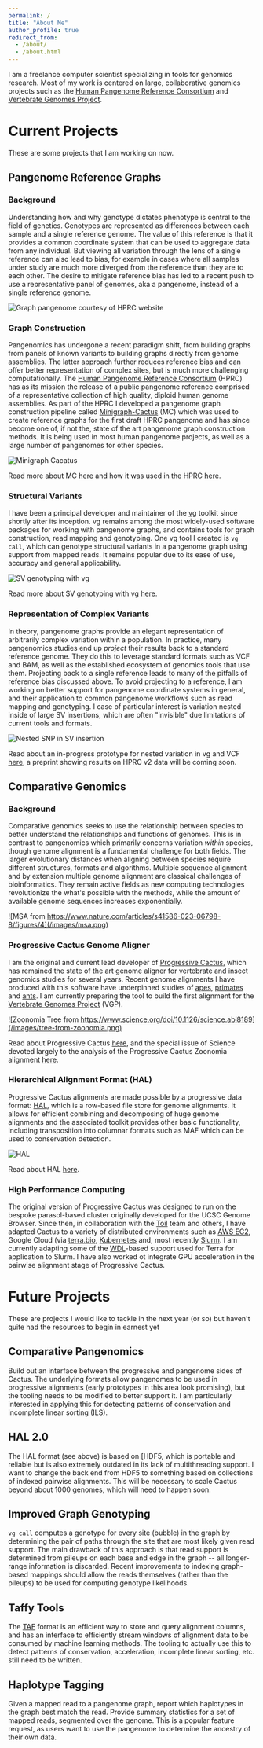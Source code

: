 ```yaml
---
permalink: /
title: "About Me"
author_profile: true
redirect_from: 
  - /about/
  - /about.html
---
```

I am a freelance computer scientist specializing in tools for genomics research. Most of my work is centered on large, collaborative genomics projects such as the [Human Pangenome Reference Consortium](https://humanpangenome.org/) and [Vertebrate Genomes Project](https://vertebrategenomesproject.org/). 

# Current Projects

These are some projects that I am working on now. 

## Pangenome Reference Graphs

### Background

Understanding how and why genotype dictates phenotype is central to the field of genetics. Genotypes are represented as differences between each sample and a single reference genome. The value of this reference is that it provides a common coordinate system that can be used to aggregate data from any individual. But viewing all variation through the lens of a single reference can also lead to bias, for example in cases where all samples under study are much more diverged from the reference than they are to each other. The desire to mitigate reference bias has led to a recent push to use a representative panel of genomes, aka a pangenome, instead of a single reference genome. 

![Graph pangenome courtesy of HPRC website](/images/hprc-graph-from-website.png)

### Graph Construction

Pangenomics has undergone a recent paradigm shift, from building graphs from panels of known variants to building graphs directly from genome assemblies. The latter approach further reduces reference bias and can offer better representation of complex sites, but is much more challenging computationally. The [Human Pangenome Reference Consortium](https://humanpangenome.org/) (HPRC) has as its mission the release of a public pangenome reference comprised of a representative collection of high quality, diploid human genome assemblies. As part of the HPRC I developed a pangenome graph construction pipeline called [Minigraph-Cactus](https://github.com/ComparativeGenomicsToolkit/cactus/blob/master/doc/pangeome.md) (MC) which was used to create reference graphs for the first draft HPRC pangenome and has since become one of, if not the, state of the art pangenome graph construction methods. It is being used in most human pangenome projects, as well as a large number of pangenomes for other species.

![Minigraph Cacatus](/images/mc.png)

Read more about MC [here](https://doi.org/10.1038/s41587-023-01793-w) and how it was used in the HPRC [here](https://doi.org/10.1038/s41586-023-05896-x).

### Structural Variants

I have been a principal developer and maintainer of the [vg](https://github.com/vgteam/vg/) toolkit since shortly after its inception. vg remains among the most widely-used software packages for working with pangenome graphs, and contains tools for graph construction, read mapping and genotyping. One vg tool I created is `vg call`, which can genotype structural variants in a pangenome graph using support from mapped reads. It remains popular due to its ease of use, accuracy and general applicability.
 
![SV genotyping with vg](/images/vg-call.png)

Read more about SV genotyping with vg [here](https://doi.org/10.1186/s13059-020-1941-7).

### Representation of Complex Variants

In theory, pangenome graphs provide an elegant representation of arbitrarily complex variation within a population. In practice, many pangenomics studies end up *project* their results back to a standard reference genome. They do this to leverage standard formats such as VCF and BAM, as well as the established ecosystem of genomics tools that use them. Projecting back to a single reference leads to many of the pitfalls of reference bias discussed above. To avoid projecting to a reference, I am working on better support for pangenome coordinate systems in general, and their application to common pangenome workflows such as read mapping and genotyping. I case of particular interest is variation nested inside of large SV insertions, which are often "invisible" due limitations of current tools and formats.

![Nested SNP in SV insertion](/images/nested-snp.png)

Read about an in-progress prototype for nested variation in vg and VCF [here](https://github.com/vgteam/vg/wiki/VCF-export-with-vg-deconstruct), a preprint showing results on HPRC v2 data will  be coming soon. 

## Comparative Genomics

### Background

Comparative genomics seeks to use the relationship between species to better understand the relationships and functions of genomes. This is in contrast to pangenomics which primarily concerns variation *within* species, though genome alignment is a fundamental challenge for both fields. The larger evolutionary distances when aligning between species require different structures, formats and algorithms. Multiple sequence alignment and by extension multiple genome alignment are classical challenges of bioinformatics. They remain active fields as new computing technologies revolutionize the what's possible with the methods, while the amount of available genome sequences increases exponentially. 

![MSA from https://www.nature.com/articles/s41586-023-06798-8/figures/4](/images/msa.png)

### Progressive Cactus Genome Aligner

I am the original and current lead developer of [Progressive Cactus](https://github.com/ComparativeGenomicsToolkit/cactus/blob/master/doc/progressive.md), which has remained the state of the art genome aligner for vertebrate and insect genomics studies for several years. Recent genome alignments I have produced with this software have underpinned studies of [apes](https://doi.org/10.1038/s41586-025-08816-3), [primates](https://doi.org/10.1038/s41586-023-06798-8) and [ants](https://papers.ssrn.com/sol3/papers.cfm?abstract_id=5055090). I am currently preparing the tool to build the first alignment for the [Vertebrate Genomes Project](https://vertebrategenomesproject.org/) (VGP).

![Zoonomia Tree from https://www.science.org/doi/10.1126/science.abl8189](/images/tree-from-zoonomia.png)

Read about Progressive Cactus [here](https://doi.org/10.1038/s41586-020-2871-y), and the special issue of Science devoted largely to the analysis of the Progressive Cactus Zoonomia alignment [here](https://www.science.org/toc/science/380/6643).

### Hierarchical Alignment Format (HAL)

Progressive Cactus alignments are made possible by a progressive data format: [HAL](https://github.com/ComparativeGenomicsToolkit/hal), which is a row-based file store for genome alignments. It allows for efficient combining and decomposing of huge genome alignments and the associated toolkit provides other basic functionality, including transposition into columnar formats such as MAF which can be used to conservation detection. 

![HAL](/images/hal.png)

Read about HAL [here](https://doi.org/10.1093/bioinformatics/btt128).

### High Performance Computing

The original version of Progressive Cactus was designed to run on the bespoke parasol-based cluster originally developed for the UCSC Genome Browser. Since then, in collaboration with the [Toil](https://toil.ucsc-cgl.org/) team and others, I have adapted Cactus to a variety of distributed environments such as [AWS EC2](https://aws.amazon.com/ec2/), Google Cloud (via [terra.bio](https://terra.bio/), [Kubernetes](https://kubernetes.io/) and, most recently [Slurm](https://slurm.schedmd.com/documentation.html). I am currently adapting some of the [WDL](https://github.com/openwdl/wdl)-based support used for Terra for application to Slurm. I have also worked ot integrate GPU acceleration in the pairwise alignment stage of Progressive Cactus.

# Future Projects

These are projects I would like to tackle in the next year (or so) but haven't quite had the resources to begin in earnest yet

## Comparative Pangenomics

Build out an interface between the progressive and pangenome sides of Cactus. The underlying formats allow pangenomes to be used in progressive alignments (early prototypes in this area look promising), but the tooling needs to be modified to better support it. I am particularly interested in applying this for detecting patterns of conservation and incomplete linear sorting (ILS).

## HAL 2.0

The HAL format (see above) is based on [HDF5[](https://www.hdfgroup.org/solutions/hdf5/), which is portable and reliable but is also extremely outdated in its lack of multithreading support.  I want to change the back end from HDF5 to something based on collections of indexed pairwise alignments.  This will be necessary to scale Cactus beyond about 1000 genomes, which will need to happen soon.

## Improved Graph Genotyping

`vg call` computes a genotype for every site (bubble) in the graph by determining the pair of paths through the site that are most likely given read support. The main drawback of this approach is that read support is determined from pileups on each base and edge in the graph -- all longer-range information is discarded.  Recent improvements to indexing graph-based mappings should allow the reads themselves (rather than the pileups) to be used for computing genotype likelihoods.

## Taffy Tools

The [TAF](https://github.com/ComparativeGenomicsToolkit/taffy) format is an efficient way to store and query alignment columns, and has an interface to efficiently stream windows of alignment data to be consumed by machine learning methods. The tooling to actually use this to detect patterns of conservation, acceleration, incomplete linear sorting, etc. still need to be written. 

## Haplotype Tagging

Given a mapped read to a pangenome graph, report which haplotypes in the graph best match the read. Provide summary statistics for a set of mapped reads, segmented over the genome. This is a popular feature request, as users want to use the pangenome to determine the ancestry of their own data.

